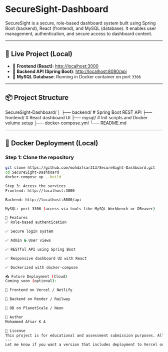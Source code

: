 # SecureSight-Dashboard

SecureSight is a secure, role-based dashboard system built using Spring Boot (backend), React (frontend), and MySQL (database). It enables user management, authentication, and secure access to dashboard content.

---

## 🚀 Live Project (Local)

- 🔗 **Frontend (React)**: [http://localhost:3000](http://localhost:3000)
- 🔗 **Backend API (Spring Boot)**: [http://localhost:8080/api](http://localhost:8080/api)
- 🔗 **MySQL Database**: Running in Docker container on port `3306`

---

## 📦 Project Structure

SecureSight-Dashboard/
│
├── backend/ # Spring Boot REST API
├── frontend/ # React dashboard UI
├── mysql/ # Init scripts and Docker volume setup
├── docker-compose.yml
└── README.md


---

## 🐳 Docker Deployment (Local)

### Step 1: Clone the repository

```bash
git clone https://github.com/mohdafsar313/SecureSight-Dashboard.git
cd SecureSight-Dashboard
docker-compose up --build

Step 3: Access the services
Frontend: http://localhost:3000

Backend: http://localhost:8080/api

MySQL: port 3306 (access via tools like MySQL Workbench or DBeaver)

🧪 Features
✅ Role-based authentication

✅ Secure login system

✅ Admin & User views

✅ RESTful API using Spring Boot

✅ Responsive dashboard UI with React

✅ Dockerized with docker-compose

📤 Future Deployment (Cloud)
Coming soon (optional):

🔹 Frontend on Vercel / Netlify

🔹 Backend on Render / Railway

🔹 DB on PlanetScale / Neon

🤝 Author
Mohammed Afsar K A

📄 License
This project is for educational and assessment submission purposes. All rights reserved.
---
Let me know if you want a version that includes deployment to Vercel or Render.
